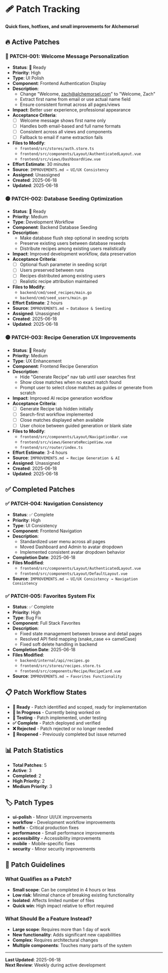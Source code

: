 # 🩹 Patch Tracking

**Quick fixes, hotfixes, and small improvements for Alchemorsel**

## 🔥 **Active Patches**

### 🔴 **PATCH-001: Welcome Message Personalization**
- **Status**: 🔄 Ready
- **Priority**: High
- **Type**: UI Polish
- **Component**: Frontend Authentication Display
- **Description**: 
  - Change "Welcome, zach@alchemorsel.com" to "Welcome, Zach"
  - Extract first name from email or use actual name field
  - Ensure consistent format across all pages/views
- **Impact**: Better user experience, professional appearance
- **Acceptance Criteria**:
  - [ ] Welcome message shows first name only
  - [ ] Handles both email-based and full name formats
  - [ ] Consistent across all views and components
  - [ ] Fallback to email if name extraction fails
- **Files to Modify**:
  - `frontend/src/stores/auth.store.ts`
  - `frontend/src/components/Layout/AuthenticatedLayout.vue`
  - `frontend/src/views/DashboardView.vue`
- **Effort Estimate**: 30 minutes
- **Source**: `IMPROVEMENTS.md → UI/UX Consistency`
- **Assigned**: Unassigned
- **Created**: 2025-06-18
- **Updated**: 2025-06-18

### 🟡 **PATCH-002: Database Seeding Optimization**
- **Status**: 🔄 Ready
- **Priority**: Medium
- **Type**: Development Workflow
- **Component**: Backend Database Seeding
- **Description**: 
  - Make database flush step optional in seeding scripts
  - Preserve existing users between database reseeds
  - Distribute recipes among existing users realistically
- **Impact**: Improved development workflow, data preservation
- **Acceptance Criteria**:
  - [ ] Optional flush parameter in seeding script
  - [ ] Users preserved between runs
  - [ ] Recipes distributed among existing users
  - [ ] Realistic recipe attribution maintained
- **Files to Modify**:
  - `backend/cmd/seed_recipes/main.go`
  - `backend/cmd/seed_users/main.go`
- **Effort Estimate**: 2 hours
- **Source**: `IMPROVEMENTS.md → Database & Seeding`
- **Assigned**: Unassigned
- **Created**: 2025-06-18
- **Updated**: 2025-06-18

### 🟡 **PATCH-003: Recipe Generation UX Improvements**
- **Status**: 🔄 Ready
- **Priority**: Medium
- **Type**: UX Enhancement
- **Component**: Frontend Recipe Generation
- **Description**: 
  - Hide "Generate Recipe" nav tab until user searches first
  - Show close matches when no exact match found
  - Prompt user to select close matches as guides or generate from scratch
- **Impact**: Improved AI recipe generation workflow
- **Acceptance Criteria**:
  - [ ] Generate Recipe tab hidden initially
  - [ ] Search-first workflow implemented
  - [ ] Close matches displayed when available
  - [ ] User choice between guided generation or blank slate
- **Files to Modify**:
  - `frontend/src/components/Layout/NavigationBar.vue`
  - `frontend/src/views/GenerateRecipeView.vue`
  - `frontend/src/router/index.ts`
- **Effort Estimate**: 3-4 hours
- **Source**: `IMPROVEMENTS.md → Recipe Generation & AI`
- **Assigned**: Unassigned
- **Created**: 2025-06-18
- **Updated**: 2025-06-18

## ✅ **Completed Patches**

### ✅ **PATCH-004: Navigation Consistency**
- **Status**: ✅ Complete
- **Priority**: High
- **Type**: UI Consistency
- **Component**: Frontend Navigation
- **Description**: 
  - Standardized user menu across all pages
  - Moved Dashboard and Admin to avatar dropdown
  - Implemented consistent avatar dropdown behavior
- **Completion Date**: 2025-06-18
- **Files Modified**:
  - `frontend/src/components/Layout/AuthenticatedLayout.vue`
  - `frontend/src/components/Layout/DefaultLayout.vue`
- **Source**: `IMPROVEMENTS.md → UI/UX Consistency → Navigation Consistency`

### ✅ **PATCH-005: Favorites System Fix**
- **Status**: ✅ Complete
- **Priority**: High
- **Type**: Bug Fix
- **Component**: Full Stack Favorites
- **Description**: 
  - Fixed state management between browse and detail pages
  - Resolved API field mapping (snake_case ↔ camelCase)
  - Fixed soft delete handling in backend
- **Completion Date**: 2025-06-18
- **Files Modified**:
  - `backend/internal/api/recipes.go`
  - `frontend/src/stores/recipes.store.ts`
  - `frontend/src/components/Recipe/RecipeCard.vue`
- **Source**: `IMPROVEMENTS.md → Favorites Functionality`

## 📋 **Patch Workflow States**

- **🔄 Ready** - Patch identified and scoped, ready for implementation
- **🔨 In Progress** - Currently being worked on
- **🧪 Testing** - Patch implemented, under testing
- **✅ Complete** - Patch deployed and verified
- **❌ Rejected** - Patch rejected or no longer needed
- **🔄 Reopened** - Previously completed but issue returned

## 📊 **Patch Statistics**

- **Total Patches**: 5
- **Active**: 3
- **Completed**: 2
- **High Priority**: 2
- **Medium Priority**: 3

## 🏷️ **Patch Types**

- **ui-polish** - Minor UI/UX improvements
- **workflow** - Development workflow improvements
- **hotfix** - Critical production fixes
- **performance** - Small performance improvements
- **accessibility** - Accessibility improvements
- **mobile** - Mobile-specific fixes
- **security** - Minor security improvements

## 📝 **Patch Guidelines**

### **What Qualifies as a Patch?**
- **Small scope**: Can be completed in 4 hours or less
- **Low risk**: Minimal chance of breaking existing functionality
- **Isolated**: Affects limited number of files
- **Quick win**: High impact relative to effort required

### **What Should Be a Feature Instead?**
- **Large scope**: Requires more than 1 day of work
- **New functionality**: Adds significant new capabilities
- **Complex**: Requires architectural changes
- **Multiple components**: Touches many parts of the system

---

**Last Updated**: 2025-06-18  
**Next Review**: Weekly during active development